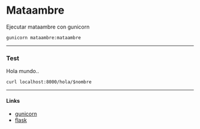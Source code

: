 Mataambre
=========


Ejecutar mataambre con gunicorn

```
gunicorn mataambre:mataambre
```

---
### Test

Hola mundo..
```
curl localhost:8000/hola/$nombre
```


---
#### Links
* [gunicorn](http://docs.gunicorn.org/en/stable/index.html)
* [flask](flask.pocoo.org)
